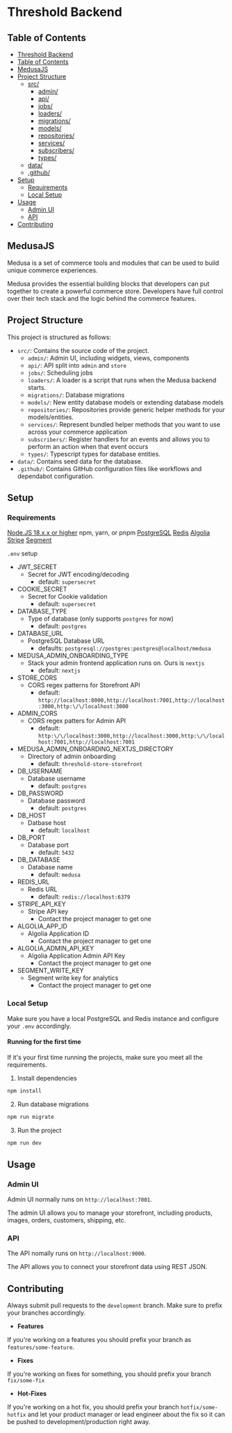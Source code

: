 # Threshold Backend

## Table of Contents

- [Threshold Backend](#threshold-backend)
- [Table of Contents](#table-of-contents)
- [MedusaJS](#medusajs)
- [Project Structure](#project-structure)
  - [src/](#src)
    - [admin/](#admin)
    - [api/](#api)
    - [jobs/](#jobs)
    - [loaders/](#loaders)
    - [migrations/](#migrations)
    - [models/](#models)
    - [repositories/](#repositories)
    - [services/](#services)
    - [subscribers/](#subscribers)
    - [types/](#types)
  - [data/](#data)
  - [.github/](#github)
- [Setup](#setup)
  - [Requirements](#requirements)
  - [Local Setup](#local-setup)
- [Usage](#usage)
  - [Admin UI](#admin-ui)
  - [API](#api)
- [Contributing](#contributing)

## MedusaJS

Medusa is a set of commerce tools and modules that can be used to build unique commerce experiences.

Medusa provides the essential building blocks that developers can put together to create a powerful commerce store. Developers have full control over their tech stack and the logic behind the commerce features.

## Project Structure

This project is structured as follows:

- `src/`: Contains the source code of the project.
  - `admin/`: Admin UI, including widgets, views, components
  - `api/`: API split into `admin` and `store`
  - `jobs/`: Scheduling jobs
  - `loaders/`: A loader is a script that runs when the Medusa backend starts. 
  - `migrations/`: Database migrations
  - `models/`: New entity database models or extending database models
  - `repositories/`: Repositories provide generic helper methods for your models/entities.
  - `services/`: Represent bundled helper methods that you want to use across your commerce application
  - `subscribers/`: Register handlers for an events and allows you to perform an action when that event occurs
  - `types/`: Typescript types for database entities.
- `data/`: Contains seed data for the database.
- `.github/`: Contains GitHub configuration files like workflows and dependabot configuration.

## Setup

### Requirements

[Node.JS 18.x.x or higher](https://nodejs.org/en/download)
npm, yarn, or pnpm
[PostgreSQL](https://www.postgresql.org)
[Redis](https://redis.io)
[Algolia](https://www.algolia.com)
[Stripe](https://stripe.com)
[Segment](https://segment.com)

`.env` setup

- JWT_SECRET
  - Secret for JWT encoding/decoding
    - default: `supersecret`
- COOKIE_SECRET
  - Secret for Cookie validation
    - default: `supersecret`
- DATABASE_TYPE
  - Type of database (only supports `postgres` for now)
    - default: `postgres`
- DATABASE_URL
  - PostgreSQL Database URL
    - defaults: `postgresql://postgres:postgres@localhost/medusa`
- MEDUSA_ADMIN_ONBOARDING_TYPE
  - Stack your admin frontend application runs on. Ours is `nextjs`
    - default: `nextjs`
- STORE_CORS
  - CORS regex patterns for Storefront API
    - default: `http://localhost:8000,http://localhost:7001,http://localhost:3000,http:\/\/localhost:3000`
- ADMIN_CORS
  - CORS regex patters for Admin API
    - default: `http:\/\/localhost:3000,http://localhost:3000,http:\/\/localhost:7001,http://localhost:7001`
- MEDUSA_ADMIN_ONBOARDING_NEXTJS_DIRECTORY
  - Directory of admin onboarding
    - default: `threshold-store-storefront`
- DB_USERNAME
  - Database username
    - default: `postgres`
- DB_PASSWORD
  - Database password
    - default: `postgres`
- DB_HOST
  - Datbase host
    - default: `localhost`
- DB_PORT
  - Database port
    - default: `5432`
- DB_DATABASE
  - Database name
    - default: `medusa`
- REDIS_URL
  - Redis URL
    - default: `redis://localhost:6379`
- STRIPE_API_KEY
  - Stripe API key
    - Contact the project manager to get one
- ALGOLIA_APP_ID
  - Algolia Application ID
    - Contact the project manager to get one
- ALGOLIA_ADMIN_API_KEY
  - Algolia Application Admin API Key
    - Contact the project manager to get one
- SEGMENT_WRITE_KEY
  - Segment write key for analytics
    - Contact the project manager to get one


### Local Setup

Make sure you have a local PostgreSQL and Redis instance and configure your `.env` accordingly.

#### Running for the first time

If it's your first time running the projects, make sure you meet all the requirements.

1. Install dependencies

```sh
npm install
```

2. Run database migrations

```sh
npm run migrate
```

3. Run the project

```sh
npm run dev
```

## Usage

### Admin UI

Admin UI normally runs on `http://localhost:7001`.

The admin UI allows you to manage your storefront, including products, images, orders, customers, shipping, etc.

### API

The API nomally runs on `http://localhost:9000`.

The API allows you to connect your storefront data using REST JSON.

## Contributing

Always submit pull requests to the `development` branch. Make sure to prefix your branches accordingly.

- **Features**

If you're working on a features you should prefix your branch as `features/some-feature`.

- **Fixes**

If you're working on fixes for something, you should prefix your branch `fix/some-fix`

- **Hot-Fixes**

If you're working on a hot fix, you should prefix your branch `hotfix/some-hotfix` and let your product manager or lead engineer about the fix so it can be pushed to development/production right away.

